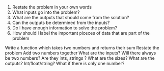 1. Restate the problem in your own words 
2. What inputs go into the problem? 
3. What are the outputs that should come from the solution? 
4. Can the outputs be determined from the inputs? 
5. Do I have enough information to solve the problem? 
6. How should I label the important piceces of data that are part of the problem 

 
Write a function which takes two numbers and returns their sum 
    Restate the problem 
        Add two numbers together 
    What are the inputs? 
        Will there always be two numbers? 
        Are they ints, strings ? 
        What are the sizes? 
    What are the outputs? 
        Int/float/string? 
    What if there is only one number? 